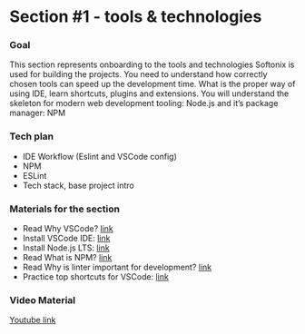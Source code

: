 # Section #1 - tools & technologies

### Goal
This section represents onboarding to the tools and technologies Softonix is used for building the projects. You need to understand how correctly chosen tools can speed up the development time. What is the proper way of using IDE, learn shortcuts, plugins and extensions. You will understand the skeleton for modern web development tooling: Node.js and it’s package manager: NPM

### Tech plan
- IDE Workflow (Eslint and VSCode config)
- NPM
- ESLint
- Tech stack, base project intro

### Materials for the section
- Read Why VSCode? [link](https://code.visualstudio.com/docs/editor/whyvscode)
- Install VSCode IDE: [link](https://code.visualstudio.com/download)
- Install Node.js LTS: [link](https://nodejs.org/uk/download/)
- Read What is NPM? [link](https://www.impressivewebs.com/npm-for-beginners-a-guide-for-front-end-developers/)
- Read Why is linter important for development? [link](https://cloudfour.com/thinks/code-linting-for-web-designers/)
- Practice top shortcuts for VSCode: [link](https://www.desuvit.com/11-vscode-keyboard-shortcuts-that-will-boost-your-productivity/)

### Video Material
[Youtube link](https://www.youtube.com/watch?v=tJ6RFnAkY5c)
